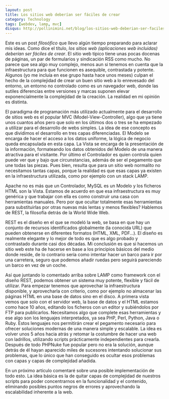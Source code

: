 ```yaml
---
layout: post
title: Los sitios web deberían ser fáciles de crear
category: Technology
tags: [webdev, lamp, mvc]
disqus: http://pollinimini.net/blog/los-sitios-web-deberian-ser-faciles-de-crear
---
```


Este es un post _filosófico_ que llevo algún tiempo preparando para aclarar mis
ideas. Como dice el título, _los sitios web (aplicaciones web incluidas) deberían
ser fáciles de crear_. El sitio web típico tiene unas pocas docenas de páginas,
un par de formularios y sindicación RSS como mucho. No parece que sea algo muy
complejo, menos aun si tenemos en cuenta que la infraestructura para que
funcionen es asequible, contrastada y potente. Algunos (yo me incluía en ese
grupo hasta hace unos meses) culpan el hecho de la complejidad de crear un buen
sitio web a lo enrevesado del entorno, un entorno no controlado como es un
navegador web, donde las sutiles diferencias entre versiones y marcas suponen
elevar exponencialmente la complejidad de la creación. La realidad en mi
opinión es distinta.

El paradigma de programación más utilizado actualmente para el desarrollo de
sitios web es el popular MVC (Model-View-Controller), algo que ya tiene unos
cuantos años pero que solo en los últimos dos o tres se ha empezado a utilizar
para el desarrollo de webs simples. La idea de ese concepto es que dividimos el
desarrollo en tres capas diferenciadas. El Modelo se encarga de hacer el acceso
a los datos uniforme, la lógica de negocio queda encapsulada en esta capa. La
Vista se encarga de la presentación de la información, formateando los datos
obtenidos del Modelo de una manera atractiva para el visitante. Por último el
Controlador es quien controla quien puede ver que y bajo que circunstancias,
además de ser el pegamento que une todas las piezas. Pues bien, resulta que para
un sitio web normalito no necesitamos tantas capas, porque la realidad es que
esas capas ya existen en la infraestructura utilizada, como por ejemplo con un
stack LAMP.

Apache no es más que un Controlador, MySQL es un Modelo y los ficheros HTML son
la Vista. Estamos de acuerdo en que esa infraestructura es muy genérica y que
trabajar con ella es como construir una casa con herramientas manuales. Pero por
que ocultar totalmente esas herramientas para substituirlas por otras nuevas más
lentas y menos flexibles? Hablemos de REST, la filosofía detrás de la World
Wide Web.

REST es el diseño en el que se modeló la web, se basa en que hay un conjunto de
recursos identificados globalmente (la conocida URL) que pueden obtenerse en
diferentes formatos (HTML, XML, PDF…). El diseño es realmente elegante y lo
mejor de todo es que es algo probado y contrastado durante casi dos décadas. Mi
conclusión es que si hacemos un sitio web este ha de hacerse en base a los
principios básicos del medio donde reside, de lo contrario sería como intentar
hacer un barco para ir por una carretera, seguro que podemos añadir ruedas pero
seguirá pareciendo un barco en vez de un coche.

Así que juntando lo comentado arriba sobre LAMP como framework con el diseño
REST, podemos obtener un sistema muy potente, flexible y fácil de utilizar.
Para empezar tenemos que aprovechar la infraestructura disponible, y
aprovecharla con criterio, como por ejemplo no almacenar las páginas HTML en
una base de datos sino en el disco. A primera vista vemos que solo con el
servidor web, la base de datos y el HTML estamos como hace 10 años, editando
los ficheros con un editor y subiéndolos por FTP para publicarlos. Necesitamos
algo que complete esas herramientas y ese algo son los lenguajes interpretados,
ya sea PHP, Perl, Python, Java o Ruby. Estos lenguajes nos permitirán crear el
pegamento necesario para ofrecer soluciones modernas de una manera simple y
escalable. La idea es volver unos 5 años hacia atrás y retomar la costumbre de
hacer una web con ladrillos, utilizando scripts prácticamente independientes
para crearla. Después de todo PHPNuke fue popular pero no era la solución,
aunque detrás de él hayan aparecido miles de sucesores intentando solucionar
sus problemas, que lo único que han conseguido es ocultar esos problemas con
capas y capas de complejidad añadida.

En un próximo artículo comentaré sobre una posible implementación de todo esto.
La idea básica es la de quitar capas de complejidad de nuestros scripts para
poder concentrarnos en la funcionalidad y el contenido, eliminando posibles
puntos negros de errores y aprovechando la escalabilidad inherente a la web.

